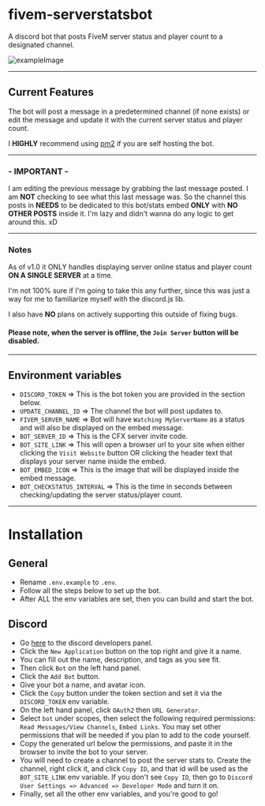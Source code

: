 # fivem-serverstatsbot

A discord bot that posts FiveM server status and player count to a designated channel.

![exampleImage](https://i.imgur.com/j05vVlP.png)

---

## Current Features

The bot will post a message in a predetermined channel (if none exists) or edit the message and update it with the current server status and player count.

I **HIGHLY** recommend using [pm2](https://www.npmjs.com/package/pm2) if you are self hosting the bot.

---

### - IMPORTANT -

I am editing the previous message by grabbing the last message posted. I am **NOT** checking to see what this last message was. So the channel this posts in **NEEDS** to be dedicated to this bot/stats embed **ONLY** with **NO OTHER POSTS** inside it. I'm lazy and didn't wanna do any logic to get around this. xD

---

### Notes

As of v1.0 it ONLY handles displaying server online status and player count **ON A SINGLE SERVER** at a time.

I'm not 100% sure if I'm going to take this any further, since this was just a way for me to familiarize myself with the discord.js lib.

I also have **NO** plans on actively supporting this outside of fixing bugs.

#### Please note, when the server is offline, the `Join Server` button will be disabled.

---

## Environment variables

-   `DISCORD_TOKEN` => This is the bot token you are provided in the section below.
-   `UPDATE_CHANNEL_ID` => The channel the bot will post updates to.
-   `FIVEM_SERVER_NAME` => Bot will have `Watching MyServerName` as a status and will also be displayed on the embed message.
-   `BOT_SERVER_ID` => This is the CFX server invite code.
-   `BOT_SITE_LINK` => This will open a browser url to your site when either clicking the `Visit Website` button OR clicking the header text that displays your server name inside the embed.
-   `BOT_EMBED_ICON` => This is the image that will be displayed inside the embed message.
-   `BOT_CHECKSTATUS_INTERVAL` => This is the time in seconds between checking/updating the server status/player count.

---

# Installation

## General

-   Rename `.env.example` to `.env`.
-   Follow all the steps below to set up the bot.
-   After ALL the env variables are set, then you can build and start the bot.

## Discord

-   Go [here](https://discord.com/developers/applications) to the discord developers panel.
-   Click the `New Application` button on the top right and give it a name.
-   You can fill out the name, description, and tags as you see fit.
-   Then click `Bot` on the left hand panel.
-   Click the `Add Bot` button.
-   Give your bot a name, and avatar icon.
-   Click the `Copy` button under the token section and set it via the `DISCORD_TOKEN` env variable.
-   On the left hand panel, click `OAuth2` then `URL Generator`.
-   Select `bot` under scopes, then select the following required permissions: `Read Messages/View Channels`, `Embed Links`. You may set other permissions that will be needed if you plan to add to the code yourself.
-   Copy the generated url below the permissions, and paste it in the browser to invite the bot to your server.
-   You will need to create a channel to post the server stats to. Create the channel, right click it, and click `Copy ID`, and that id will be used as the `BOT_SITE_LINK` env variable. If you don't see `Copy ID`, then go to `Discord User Settings => Advanced => Developer Mode` and turn it on.
-   Finally, set all the other env variables, and you're good to go!
